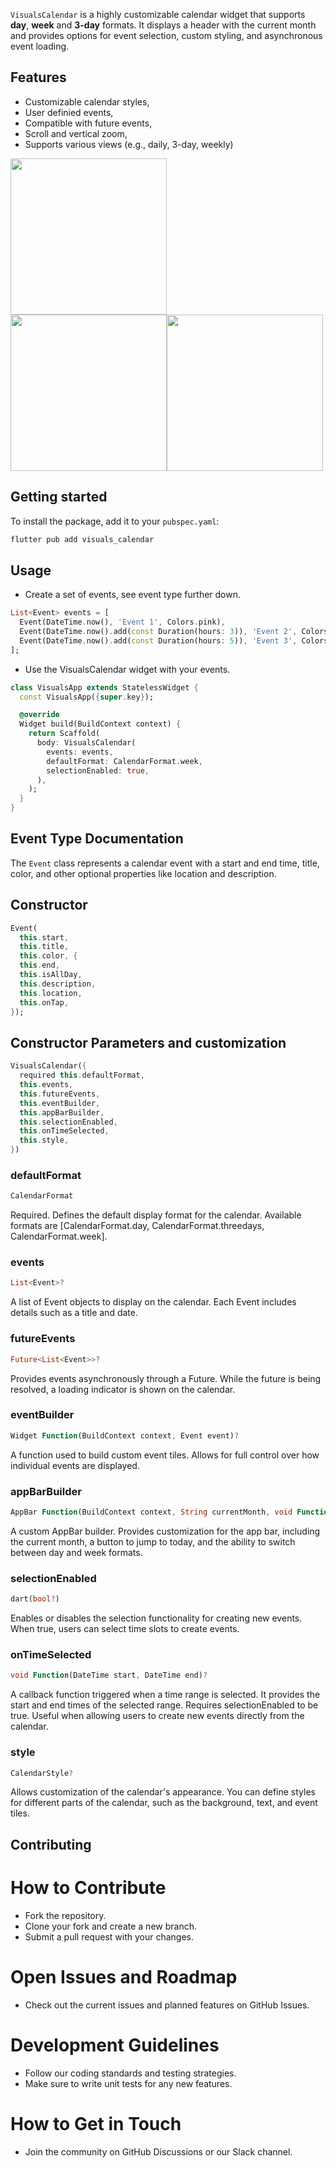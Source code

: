 <!--
This README describes the package. If you publish this package to pub.dev,
this README's contents appear on the landing page for your package.

For information about how to write a good package README, see the guide for
[writing package pages](https://dart.dev/tools/pub/writing-package-pages).

For general information about developing packages, see the Dart guide for
[creating packages](https://dart.dev/guides/libraries/create-packages)
and the Flutter guide for
[developing packages and plugins](https://flutter.dev/to/develop-packages).
-->

`VisualsCalendar` is a highly customizable calendar widget that supports **day**, **week** and  **3-day** formats. It displays a header with the current month and provides options for event selection, custom styling, and asynchronous event loading.

## Features

- Customizable calendar styles,
- User definied events,
- Compatible with future events,
- Scroll and vertical zoom,
- Supports various views (e.g., daily, 3-day, weekly)


<img src='lib/assets/display1.jpg' width='250px' style='margin-right: 50px'><img src='lib/assets/display2.jpg' width='250px'><img src='lib/assets/display3.jpg' width='250px'>

## Getting started

To install the package, add it to your `pubspec.yaml`:
```bash
flutter pub add visuals_calendar
```

## Usage

- Create a set of events, see event type further down.

```dart
List<Event> events = [
  Event(DateTime.now(), 'Event 1', Colors.pink),
  Event(DateTime.now().add(const Duration(hours: 3)), 'Event 2', Colors.blue),
  Event(DateTime.now().add(const Duration(hours: 5)), 'Event 3', Colors.green),
];
```

- Use the VisualsCalendar widget with your events.

```dart
class VisualsApp extends StatelessWidget {
  const VisualsApp({super.key});

  @override
  Widget build(BuildContext context) {
    return Scaffold(
      body: VisualsCalendar(
        events: events,
        defaultFormat: CalendarFormat.week,
        selectionEnabled: true,
      ),
    );
  }
}
```

## Event Type Documentation

The `Event` class represents a calendar event with a start and end time, title, color, and other optional properties like location and description.

## Constructor

```dart
Event(
  this.start,
  this.title,
  this.color, {
  this.end,
  this.isAllDay,
  this.description,
  this.location,
  this.onTap,
});
```

## Constructor Parameters and customization

```dart
VisualsCalendar({
  required this.defaultFormat,
  this.events,
  this.futureEvents,
  this.eventBuilder,
  this.appBarBuilder,
  this.selectionEnabled,
  this.onTimeSelected,
  this.style,
})
```

### defaultFormat 
```dart 
CalendarFormat
```
Required.
Defines the default display format for the calendar.
Available formats are [CalendarFormat.day, CalendarFormat.threedays, CalendarFormat.week].

### events 
```dart
List<Event>?
```
A list of Event objects to display on the calendar. Each Event includes details such as a title and date.

### futureEvents 
```dart
Future<List<Event>>?
```
Provides events asynchronously through a Future. While the future is being resolved, a loading indicator is shown on the calendar.

### eventBuilder
```dart
Widget Function(BuildContext context, Event event)?
```
A function used to build custom event tiles.
Allows for full control over how individual events are displayed.

### appBarBuilder
```dart
AppBar Function(BuildContext context, String currentMonth, void Function() setToday, void Function(CalendarFormat) setFormat, List<CalendarFormat> availableFormats)?
```
A custom AppBar builder. Provides customization for the app bar, including the current month, a button to jump to today, and the ability to switch between day and week formats.

### selectionEnabled
```dart
dart(bool?)
```
Enables or disables the selection functionality for creating new events. When true, users can select time slots to create events.

### onTimeSelected
```dart
void Function(DateTime start, DateTime end)?
```
A callback function triggered when a time range is selected. It provides the start and end times of the selected range. Requires selectionEnabled to be true.
Useful when allowing users to create new events directly from the calendar.

### style
```dart
CalendarStyle?
```
Allows customization of the calendar's appearance. You can define styles for different parts of the calendar, such as the background, text, and event tiles.


## Contributing

# How to Contribute
- Fork the repository.
- Clone your fork and create a new branch.
- Submit a pull request with your changes.

# Open Issues and Roadmap
- Check out the current issues and planned features on GitHub Issues.

# Development Guidelines
- Follow our coding standards and testing strategies.
- Make sure to write unit tests for any new features.

# How to Get in Touch
- Join the community on GitHub Discussions or our Slack channel.
